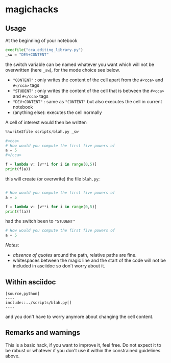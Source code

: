 # magichacks

## Usage

At the beginning of your notebook

```python
execfile("cca_editing_library.py")
_sw = "DEV+CONTENT" 
```

the switch variable can be named whatever you want which will not be overwritten (here `_sw`), for the mode choice see below.

* `"CONTENT"` : only writes the content of the cell apart from the `#<cca>` and `#</cca>` tags
* `"STUDENT"` : only writes the content of the cell that is between the `#<cca>` and `#</cca>` tags
* `"DEV+CONTENT"` : same as `"CONTENT"` but also executes the cell in current notebook
* (anything else): executes the cell normally

A cell of interest would then be written

```python
%%write2file scripts/blah.py _sw

#<cca>
# How would you compute the first five powers of
a = 5
#</cca>

f = lambda v: [v**i for i in range(0,5)]
print(f(a))
```

this will create (or overwrite) the file `blah.py`:

```python

# How would you compute the first five powers of
a = 5

f = lambda v: [v**i for i in range(0,5)]
print(f(a))
```

had the switch been to `"STUDENT"`

```python
# How would you compute the first five powers of
a = 5
```

*Notes*:

* *absence of quotes* around the path, relative paths are fine.
* whitespaces between the magic line and the start of the code will not be included in asciidoc so don't worry about it.


## Within asciidoc

```asciidoc
[source,python]
----
include::../scripts/blah.py[]
----
```

and you don't have to worry anymore about changing the cell content.

## Remarks and warnings

This is a basic hack, if you want to improve it, feel free. Do not expect it to be robust or whatever if you don't use it within the constrained guidelines above.



